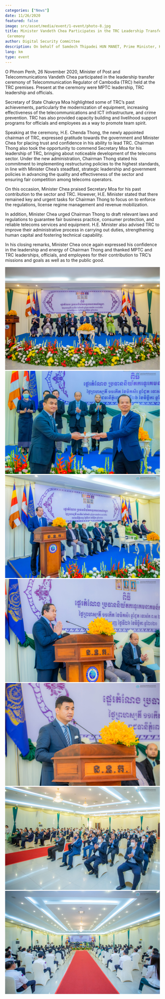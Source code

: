 ```yaml
---
categories: ["News"]
date: 11/26/2020
featured: false
image: src/asset/media/event/1-event/photo-8.jpg
title: Minister Vandeth Chea Participates in the TRC Leadership Transfer
 Ceremony
author: Digital Security Committee
description: On behalf of Samdech Thipadei HUN MANET, Prime Minister, H.E. Santibandit Neth Savoeun, Deputy Prime Minister has presided over the meeting.
lang: km
type: event
---
```


O Phnom Penh, 26 November 2020, Minister of Post and
 Telecommunications Vandeth Chea participated in the leadership transfer
 ceremony of Telecommunication Regulator of Cambodia (TRC) held at the
 TRC premises. Present at the ceremony were MPTC leadership, TRC
 leadership and officials.

 Secretary of State Chakrya Moa highlighted some of TRC’s past
 achievements, particularly the modernization of equipment, increasing
 effectiveness of the telecommunications and ICT infrastructure, and crime
 prevention. TRC has also provided capacity building and livelihood support
 programs for officials and employees as a way to promote team spirit.

  Speaking at the ceremony, H.E. Chenda Thong, the newly appointed
 chairman of TRC, expressed gratitude towards the government and Minister
 Chea for placing trust and confidence in his ability to lead TRC. Chairman
 Thong also took the opportunity to commend Secretary Moa for his leadership
 of TRC, bringing about noticeable development of the telecoms sector. Under
 the new administration, Chairman Thong stated his commitment to
 implementing restructuring policies to the highest standards, in line with
 Minister Chea’s steadfast, strategic leadership and government policies in
 advancing the quality and effectiveness of the sector and ensuring fair
 competition among telecoms operators.

  On this occasion, Minister Chea praised Secretary Moa for his past
 contribution to the sector and TRC. However, H.E. Minister stated that there
 remained key and urgent tasks for Chairman Thong to focus on to enforce the
 regulations, license regime management and revenue mobilization.

 In addition, Minister Chea urged Chairman Thong to draft relevant laws and
 regulations to guarantee fair business practice, consumer protection, and
 reliable telecoms services and equipment. H.E. Minister also advised TRC to
 improve their administrative process in carrying out duties, strengthening
 human capital and fostering technical capability.

 In his closing remarks, Minister Chea once again expressed his confidence in
 the leadership and energy of Chairman Thong and thanked MPTC and TRC
 leaderships, officials, and employees for their contribution to TRC’s missions
 and goals as well as to the public good.

![photo 2](src/asset/media/event/1-event/photo-1.jpg)
![photo 3](src/asset/media/event/1-event/photo-2.jpg)
![photo 4](src/asset/media/event/1-event/photo-3.jpg)
![photo 5](src/asset/media/event/1-event/photo-4.jpg)
![photo 6](src/asset/media/event/1-event/photo-5.jpg)
![photo 7](src/asset/media/event/1-event/photo-6.jpg)
![photo 8](src/asset/media/event/1-event/photo-7.jpg)

